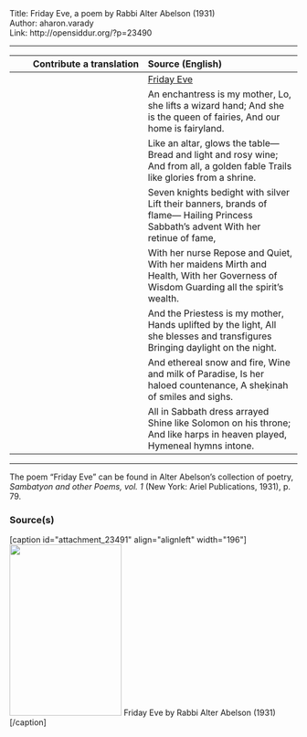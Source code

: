 <html>
<head></head>
<body>
Title: Friday Eve, a poem by Rabbi Alter Abelson (1931)<br />
Author: aharon.varady<br />
Link: http://opensiddur.org/?p=23490
<p />
<hr />

<table style="margin-left: auto;margin-right: auto;" class="draggable">
<thead><tr><th id="x" style="text-align: right;">Contribute a translation</th><th style="text-align: left;">Source (English)</th></tr></thead>
<tbody>
<tr><td style="vertical-align:top;" width="46%">
<div class="liturgy"><span lang="he">

</span></div></td>
 
<td style="vertical-align:top;" width="53%">
<div class="english">
<u>Friday Eve</u>
</div></td></tr>


<tr><td style="vertical-align:top;" width="46%">
<div class="liturgy"><span lang="he">

</span></div></td>
 
<td style="vertical-align:top;" width="53%">
<div class="english">
An enchantress is my mother,
Lo, she lifts a wizard hand;
And she is the queen of fairies,
And our home is fairyland.
</div></td></tr>


<tr><td style="vertical-align:top;" width="46%">
<div class="liturgy"><span lang="he">

</span></div></td>
 
<td style="vertical-align:top;" width="53%">
<div class="english">
Like an altar, glows the table—
Bread and light and rosy wine;
And from all, a golden fable 
Trails like glories from a shrine.
</div></td></tr>


<tr><td style="vertical-align:top;" width="46%">
<div class="liturgy"><span lang="he">

</span></div></td>
 
<td style="vertical-align:top;" width="53%">
<div class="english">
Seven knights bedight with silver 
Lift their banners, brands of flame—
Hailing Princess Sabbath’s advent 
With her retinue of fame,
</div></td></tr>


<tr><td style="vertical-align:top;" width="46%">
<div class="liturgy"><span lang="he">

</span></div></td>
 
<td style="vertical-align:top;" width="53%">
<div class="english">
With her nurse Repose and Quiet, 
With her maidens Mirth and Health,
With her Governess of Wisdom 
Guarding all the spirit’s wealth.
</div></td></tr>


<tr><td style="vertical-align:top;" width="46%">
<div class="liturgy"><span lang="he">

</span></div></td>
 
<td style="vertical-align:top;" width="53%">
<div class="english">
And the Priestess is my mother,
Hands uplifted by the light,
All she blesses and transfigures 
Bringing daylight on the night.
</div></td></tr>


<tr><td style="vertical-align:top;" width="46%">
<div class="liturgy"><span lang="he">

</span></div></td>
 
<td style="vertical-align:top;" width="53%">
<div class="english">
And ethereal snow and fire,
Wine and milk of Paradise,
Is her haloed countenance,
A sheḳinah of smiles and sighs.
</div></td></tr>


<tr><td style="vertical-align:top;" width="46%">
<div class="liturgy"><span lang="he">

</span></div></td>
 
<td style="vertical-align:top;" width="53%">
<div class="english">
All in Sabbath dress arrayed
Shine like Solomon on his throne;
And like harps in heaven played, 
Hymeneal hymns intone.
</div></td></tr>
</tbody></table>

<hr />
The poem “Friday Eve” can be found in Alter Abelson’s collection of poetry, <em>Sambatyon and other Poems, vol. 1</em> (New York: Ariel Publications, 1931), p. 79.


<h3>Source(s)</h3>

[caption id="attachment_23491" align="alignleft" width="196"]<a href="https://opensiddur.org/wp-content/uploads/2019/01/Friday-Eve-by-Rabbi-Alter-Abelson-1931.jpg"><img src="https://opensiddur.org/wp-content/uploads/2019/01/Friday-Eve-by-Rabbi-Alter-Abelson-1931-196x300.jpg" alt="" width="196" height="300" class="size-medium wp-image-23491" /></a> Friday Eve by Rabbi Alter Abelson (1931)[/caption]
</body>
</html>